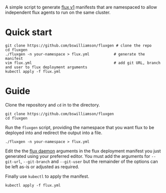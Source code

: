 A simple script to generate [flux v1](https://docs.fluxcd.io/en/1.21.2/) manifests that are namespaced to allow independent flux agents to run on the same cluster.

# Quick start
```
git clone https://github.com/bswilliamson/fluxgen # clone the repo
cd fluxgen
./fluxgen -n your-namespace > flux.yml           # generate the manifest
vim flux.yml                                     # add git URL, branch and user to flux deployment arguments
kubectl apply -f flux.yml
```

# Guide

Clone the repository and `cd` in to the directory.

```
git clone https://github.com/bswilliamson/fluxgen
cd fluxgen
```

Run the `fluxgen` script, providing the namespace that you want flux to be deployed into and redirect the output into a file.

```
./fluxgen -n your-namespace > flux.yml
```

Edit the the [flux daemon](https://docs.fluxcd.io/en/1.21.2/references/daemon/) arguments in the flux deployment manifest you just generated using your preferred editor. You must add the arguments for `--git-url`, `--git-branch` and `--git-user` but the remainder of the options can be left as-is or adjusted as required.

Finally use `kubectl` to apply the manifest.
```
kubectl apply -f flux.yml
```


